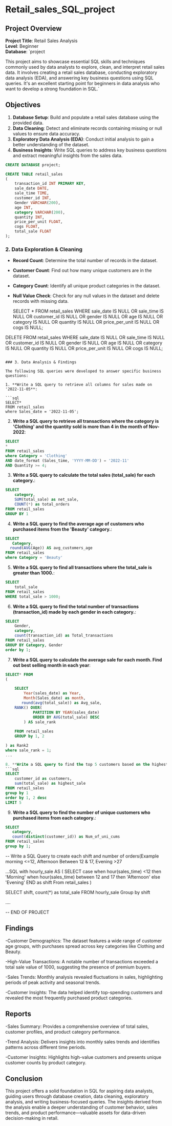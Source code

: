 # Retail_sales_SQL_project

## Project Overview

**Project Title**: Retail Sales Analysis  
**Level**: Beginner  
**Database**: `project

This project aims to showcase essential SQL skills and techniques commonly used by data analysts to explore, clean, and interpret retail sales data. It involves creating a retail sales database, conducting exploratory data analysis (EDA), and answering key business questions using SQL queries. It's an excellent starting point for beginners in data analysis who want to develop a strong foundation in SQL.`


## Objectives

1. **Database Setup**: Build and populate a retail sales database using the provided data.
2. **Data Cleaning**: Detect and eliminate records containing missing or null values to ensure data accuracy.
3. **Exploratory Data Analysis (EDA)**: Conduct initial analysis to gain a better understanding of the dataset.
4. **Business Insights**: Write SQL queries to address key business questions and extract meaningful insights from the sales data.

```sql
CREATE DATABASE project;

CREATE TABLE retail_sales
(
    transaction_id INT PRIMARY KEY,
    sale_date DATE,	
    sale_time TIME,
    customer_id INT,	
    Gender VARCHAR(200),
    age INT,
    category VARCHAR(200),
    quantity INT,
    price_per_unit FLOAT,	
    cogs FLOAT,
    total_sale FLOAT
);
```

### 2. Data Exploration & Cleaning

- **Record Count**: Determine the total number of records in the dataset.
- **Customer Count**: Find out how many unique customers are in the dataset.
- **Category Count**: Identify all unique product categories in the dataset.
- **Null Value Check**: Check for any null values in the dataset and delete records with missing data.

  SELECT * FROM retail_sales
WHERE 
    sale_date IS NULL OR sale_time IS NULL OR customer_id IS NULL OR 
    gender IS NULL OR age IS NULL OR category IS NULL OR 
    quantity IS NULL OR price_per_unit IS NULL OR cogs IS NULL;

DELETE FROM retail_sales
WHERE 
    sale_date IS NULL OR sale_time IS NULL OR customer_id IS NULL OR 
    gender IS NULL OR age IS NULL OR category IS NULL OR 
    quantity IS NULL OR price_per_unit IS NULL OR cogs IS NULL;
```

### 3. Data Analysis & Findings

The following SQL queries were developed to answer specific business questions:

1. **Write a SQL query to retrieve all columns for sales made on '2022-11-05**:

```sql
SELECT*
FROM retail_sales
where Sales_date = '2022-11-05';
```

2. **Write a SQL query to retrieve all transactions where the category is 'Clothing' and the quantity sold is more than 4 in the month of Nov-2022**:
   
```sql
SELECT
*
FROM retail_sales
where Category = 'Clothing'
AND date_format (Sales_time, 'YYYY-MM-DD') = '2022-11'
AND Quantity >= 4;
```

3. **Write a SQL query to calculate the total sales (total_sale) for each category.**:
```sql
SELECT 
    category,
    SUM(total_sale) as net_sale,
    COUNT(*) as total_orders
FROM retail_sales
GROUP BY 1
```

4. **Write a SQL query to find the average age of customers who purchased items from the 'Beauty' category.**:
```sql
SELECT 
   Category,
  round(AVG(Age)) AS avg_customers_age
FROM retail_sales
where Category = 'Beauty'
```

5. **Write a SQL query to find all transactions where the total_sale is greater than 1000.**:
```sql
SELECT
    total_sale
FROM retail_sales
WHERE total_sale > 1000;
```
6. **Write a SQL query to find the total number of transactions (transaction_id) made by each gender in each category.**:
```sql
SELECT
    Gender,
    category,
    count(transaction_id) as Total_transactions
FROM retail_sales
GROUP BY Category, Gender
order by 1;

```

7. **Write a SQL query to calculate the average sale for each month. Find out best selling month in each year**:
```sql
SELECT* FROM
(

	SELECT
		Year(sales_date) as Year,
		Month(Sales_date) as month,
	   round(avg(total_sale)) as Avg_sale,
	RANK() OVER(
			PARTITION BY YEAR(sales_date)
			ORDER BY AVG(total_sale) DESC
		) AS sale_rank
		
	FROM retail_sales
	GROUP by 1, 2

) as Rank2
where sale_rank = 1;
...

8. **Write a SQL query to find the top 5 customers based on the highest total sales **:
```sql
SELECT
    customer_id as customers,
    sum(total_sale) as highest_sale
FROM retail_sales
group by 1
order by 1, 2 desc
LIMIT 5
```

9. **Write a SQL query to find the number of unique customers who purchased items from each category.**:
```sql
SELECT
   category,
   count(distinct(customer_id)) as Num_of_uni_cums
FROM retail_sales
group by 1;
```

-- Write a SQL Query to create each shift and number of orders(Example morning <=12, Afternoon Between 12 & 17, Evening >27

...SQL 
with hourly_sale
AS
(
SELECT 
    case
      when hour(sales_time) <12 then 'Morning'
      when hour(sales_time) between 12 and 17 then 'Afternoon'
      else 'Evening'
	END as shift
From retail_sales
)

SELECT
    shift,
    count(*) as total_sale
    FROM hourly_sale
    Group by shift

....

--     END OF PROJECT


## Findings

-Customer Demographics: The dataset features a wide range of customer age groups, with purchases spread across key categories like Clothing and Beauty.

-High-Value Transactions: A notable number of transactions exceeded a total sale value of 1000, suggesting the presence of premium buyers.

-Sales Trends: Monthly analysis revealed fluctuations in sales, highlighting periods of peak activity and seasonal trends.

-Customer Insights: The data helped identify top-spending customers and revealed the most frequently purchased product categories.

## Reports
-Sales Summary: Provides a comprehensive overview of total sales, customer profiles, and product category performance.

-Trend Analysis: Delivers insights into monthly sales trends and identifies patterns across different time periods.

-Customer Insights: Highlights high-value customers and presents unique customer counts by product category.

## Conclusion
This project offers a solid foundation in SQL for aspiring data analysts, guiding users through database creation, data cleaning, exploratory analysis, and writing business-focused queries. The insights derived from the analysis enable a deeper understanding of customer behavior, sales trends, and product performance—valuable assets for data-driven decision-making in retail.
